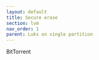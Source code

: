 ```yaml
---
layout: default
title: Secure erase
section: lvm
nav_order: 1
parent: Luks on single partition
---
```


BitTorrent
